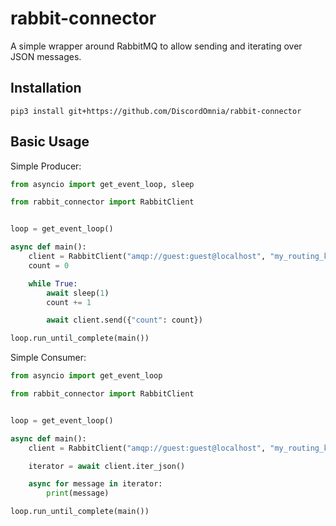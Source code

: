 # rabbit-connector

A simple wrapper around RabbitMQ to allow sending and iterating over JSON messages.

## Installation

`pip3 install git+https://github.com/DiscordOmnia/rabbit-connector`

## Basic Usage

Simple Producer:

```py
from asyncio import get_event_loop, sleep

from rabbit_connector import RabbitClient


loop = get_event_loop()

async def main():
    client = RabbitClient("amqp://guest:guest@localhost", "my_routing_key")
    count = 0

    while True:
        await sleep(1)
        count += 1

        await client.send({"count": count})

loop.run_until_complete(main())
```

Simple Consumer:

```py
from asyncio import get_event_loop

from rabbit_connector import RabbitClient


loop = get_event_loop()

async def main():
    client = RabbitClient("amqp://guest:guest@localhost", "my_routing_key")

    iterator = await client.iter_json()

    async for message in iterator:
        print(message)

loop.run_until_complete(main())
```
